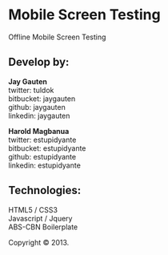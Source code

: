 # Mobile Screen Testing

Offline Mobile Screen Testing

## Develop by:  

**Jay Gauten**  
twitter: tuldok  
bitbucket: jaygauten  
github: jaygauten  
linkedin: jaygauten  

**Harold Magbanua**  
twitter: estupidyante  
bitbucket: estupidyante  
github: estupidyante  
linkedin: estupidyante  


## Technologies:  

HTML5 / CSS3  
Javascript / Jquery  
ABS-CBN Boilerplate

Copyright &copy; 2013.
